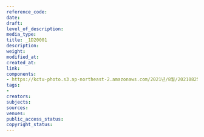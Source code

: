 ```yaml
---
reference_code: 
date: 
draft: 
level_of_description: 
media_type: 
title: _1D20001
description: 
weight: 
modified_at: 
created_at: 
link: 
components:
- https://kctu-photo.s3.ap-northeast-2.amazonaws.com/2021년/8월/20210825_하반기+총파업+대장정_대구/_1D20001.jpg
tags:
- 
creators: 
subjects: 
sources: 
venues: 
public_access_status: 
copyright_status: 
---
```

